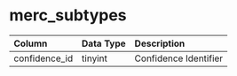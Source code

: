 # merc_subtypes

| Column | Data Type | Description |
| :--- | :--- | :--- |
| confidence_id | tinyint | Confidence Identifier |

